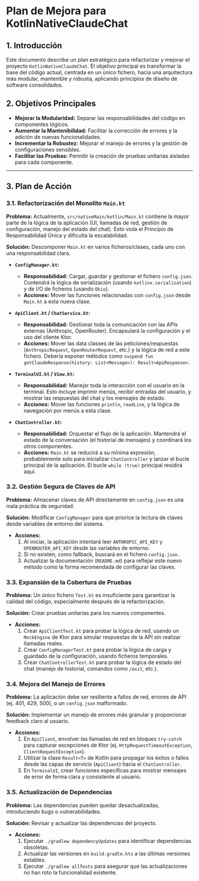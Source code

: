 # Plan de Mejora para KotlinNativeClaudeChat

## 1. Introducción

Este documento describe un plan estratégico para refactorizar y mejorar el proyecto `KotlinNativeClaudeChat`. El objetivo principal es transformar la base del código actual, centrada en un único fichero, hacia una arquitectura más modular, mantenible y robusta, aplicando principios de diseño de software consolidados.

## 2. Objetivos Principales

*   **Mejorar la Modularidad:** Separar las responsabilidades del código en componentes lógicos.
*   **Aumentar la Mantenibilidad:** Facilitar la corrección de errores y la adición de nuevas funcionalidades.
*   **Incrementar la Robustez:** Mejorar el manejo de errores y la gestión de configuraciones sensibles.
*   **Facilitar las Pruebas:** Permitir la creación de pruebas unitarias aisladas para cada componente.

---

## 3. Plan de Acción

### 3.1. Refactorización del Monolito `Main.kt`

**Problema:** Actualmente, `src/nativeMain/kotlin/Main.kt` contiene la mayor parte de la lógica de la aplicación (UI, llamadas de red, gestión de configuración, manejo del estado del chat). Esto viola el Principio de Responsabilidad Única y dificulta la escalabilidad.

**Solución:** Descomponer `Main.kt` en varios ficheros/clases, cada uno con una responsabilidad clara.

*   **`ConfigManager.kt`:**
    *   **Responsabilidad:** Cargar, guardar y gestionar el fichero `config.json`. Contendrá la lógica de serialización (usando `kotlinx.serialization`) y de I/O de ficheros (usando `Okio`).
    *   **Acciones:** Mover las funciones relacionadas con `config.json` desde `Main.kt` a esta nueva clase.

*   **`ApiClient.kt` / `ChatService.kt`:**
    *   **Responsabilidad:** Gestionar toda la comunicación con las APIs externas (Anthropic, OpenRouter). Encapsulará la configuración y el uso del cliente Ktor.
    *   **Acciones:** Mover las data classes de las peticiones/respuestas (`AnthropicRequest`, `OpenRouterRequest`, etc.) y la lógica de red a este fichero. Debería exponer métodos como `suspend fun getClaudeResponse(history: List<Message>): Result<ApiResponse>`.

*   **`TerminalUI.kt` / `View.kt`:**
    *   **Responsabilidad:** Manejar toda la interacción con el usuario en la terminal. Esto incluye imprimir menús, recibir entradas del usuario, y mostrar las respuestas del chat y los mensajes de estado.
    *   **Acciones:** Mover las funciones `println`, `readLine`, y la lógica de navegación por menús a esta clase.

*   **`ChatController.kt`:**
    *   **Responsabilidad:** Orquestar el flujo de la aplicación. Mantendrá el estado de la conversación (el historial de mensajes) y coordinará los otros componentes.
    *   **Acciones:** `Main.kt` se reducirá a su mínima expresión, probablemente solo para inicializar `ChatController` y lanzar el bucle principal de la aplicación. El bucle `while (true)` principal residirá aquí.

### 3.2. Gestión Segura de Claves de API

**Problema:** Almacenar claves de API directamente en `config.json` es una mala práctica de seguridad.

**Solución:** Modificar `ConfigManager` para que priorice la lectura de claves desde variables de entorno del sistema.

*   **Acciones:**
    1.  Al iniciar, la aplicación intentará leer `ANTHROPIC_API_KEY` y `OPENROUTER_API_KEY` desde las variables de entorno.
    2.  Si no existen, como fallback, buscará en el fichero `config.json`.
    3.  Actualizar la documentación (`README.md`) para reflejar este nuevo método como la forma recomendada de configurar las claves.

### 3.3. Expansión de la Cobertura de Pruebas

**Problema:** Un único fichero `Test.kt` es insuficiente para garantizar la calidad del código, especialmente después de la refactorización.

**Solución:** Crear pruebas unitarias para los nuevos componentes.

*   **Acciones:**
    1.  Crear `ApiClientTest.kt` para probar la lógica de red, usando un `MockEngine` de Ktor para simular respuestas de la API sin realizar llamadas reales.
    2.  Crear `ConfigManagerTest.kt` para probar la lógica de carga y guardado de la configuración, usando ficheros temporales.
    3.  Crear `ChatControllerTest.kt` para probar la lógica de estado del chat (manejo de historial, comandos como `/exit`, etc.).

### 3.4. Mejora del Manejo de Errores

**Problema:** La aplicación debe ser resiliente a fallos de red, errores de API (ej. 401, 429, 500), o un `config.json` malformado.

**Solución:** Implementar un manejo de errores más granular y proporcionar feedback claro al usuario.

*   **Acciones:**
    1.  En `ApiClient`, envolver las llamadas de red en bloques `try-catch` para capturar excepciones de Ktor (ej. `HttpRequestTimeoutException`, `ClientRequestException`).
    2.  Utilizar la clase `Result<T>` de Kotlin para propagar los éxitos o fallos desde las capas de servicio (`ApiClient`) hacia el `ChatController`.
    3.  En `TerminalUI`, crear funciones específicas para mostrar mensajes de error de forma clara y consistente al usuario.

### 3.5. Actualización de Dependencias

**Problema:** Las dependencias pueden quedar desactualizadas, introduciendo bugs o vulnerabilidades.

**Solución:** Revisar y actualizar las dependencias del proyecto.

*   **Acciones:**
    1.  Ejecutar `./gradlew dependencyUpdates` para identificar dependencias obsoletas.
    2.  Actualizar las versiones en `build.gradle.kts` a las últimas versiones estables.
    3.  Ejecutar `./gradlew allTests` para asegurar que las actualizaciones no han roto la funcionalidad existente.
